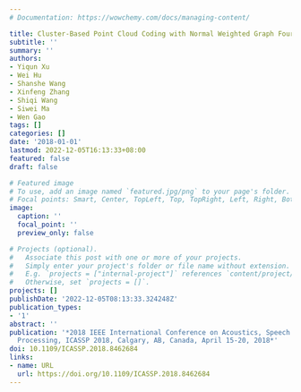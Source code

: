 ```yaml
---
# Documentation: https://wowchemy.com/docs/managing-content/

title: Cluster-Based Point Cloud Coding with Normal Weighted Graph Fourier Transform
subtitle: ''
summary: ''
authors:
- Yiqun Xu
- Wei Hu
- Shanshe Wang
- Xinfeng Zhang
- Shiqi Wang
- Siwei Ma
- Wen Gao
tags: []
categories: []
date: '2018-01-01'
lastmod: 2022-12-05T16:13:33+08:00
featured: false
draft: false

# Featured image
# To use, add an image named `featured.jpg/png` to your page's folder.
# Focal points: Smart, Center, TopLeft, Top, TopRight, Left, Right, BottomLeft, Bottom, BottomRight.
image:
  caption: ''
  focal_point: ''
  preview_only: false

# Projects (optional).
#   Associate this post with one or more of your projects.
#   Simply enter your project's folder or file name without extension.
#   E.g. `projects = ["internal-project"]` references `content/project/deep-learning/index.md`.
#   Otherwise, set `projects = []`.
projects: []
publishDate: '2022-12-05T08:13:33.324248Z'
publication_types:
- '1'
abstract: ''
publication: '*2018 IEEE International Conference on Acoustics, Speech and Signal
  Processing, ICASSP 2018, Calgary, AB, Canada, April 15-20, 2018*'
doi: 10.1109/ICASSP.2018.8462684
links:
- name: URL
  url: https://doi.org/10.1109/ICASSP.2018.8462684
---
```


